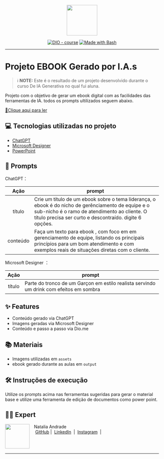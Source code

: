 <p align="center">
    <img width="100" src=".github/assets/banner.png">
</p>


<p align="center">
<a href="https://dio.me/"><img src="https://img.shields.io/badge/DIO-Course-28DA77?logo=youtube" alt="DIO - course"></a>
<a href="https://www.gnu.org/software/bash/" title="Go to Bash homepage"><img src="https://img.shields.io/badge/Prompt-Project-blue?logo=gnu-bash&amp;logoColor=white" alt="Made with Bash"></a></p>

-------

# Projeto EBOOK Gerado por I.A.s


 > ℹ️ **NOTE:** Este é o resultado de um projeto desenvolvido durante o curso De IA Generativa no qual fui aluna.

Projeto com o objetivo de gerar um ebook digital com as facilidades das ferramentas de IA. todos os prompts
ultilizados seguem abaixo.

<a href="https://github.com/natandrade25/ebook-with-IA/blob/main/output/ebook%20lideranca%20descomplicada.pdf"> 📕Clique aqui para ler</a>

## 💻 Tecnologias utilizadas no projeto

- [ChatGPT](https://chat.openai.com/) 
- [Microsoft Designer](https://designer.microsoft.com/image-creator?scenario=texttoimage/)
- [PowerPoint](https://www.microsoft.com/en/microsoft-365/powerpoint)

## 🧠 Prompts


ChatGPT：

|   Ação   | prompt                                                                                                                                                                                                                                                                         |
| :------: | ------------------------------------------------------------------------------------------------------------------------------------------------------------------------------------------------------------------------------------------------------------------------------ |
|  título  | Crie um título de um ebook sobre o tema  liderança, o ebook é do nicho de gerênciamento de equipe e o sub-nicho é o ramo de atendimento ao cliente. O título precisa ser curto e descontraído. digite 6 opções.                                                        |
| conteúdo | Faça um texto para ebook , com foco em  em gerenciamento de equipe, listando os principais princípios para um bom atendimento e com exemplos reais de situações diretas com o cliente.  |


Microsoft Designer ：

|  Ação  | prompt                                                                                 |
| :----: | -------------------------------------------------------------------------------------- |
| título | Parte do tronco de um Garçon em estilo realista servindo um drink com efeitos em sombra |

## ✨ Features

- Conteúdo gerado via ChatGPT
- Imagens geradas via Microsoft Designer 
- Conteúdo e passo a passo via Dio.me

## 📚 Materiais

- Imagens utilizadas em `assets`
- ebook gerado durante as aulas em `output`

## 🛠️ Instruções de execução

Utilize os prompts acima nas ferramentas sugeridas para gerar o material base e utilize uma ferramenta de edição de documentos como power point.

## 👨‍💻 Expert 

<p>
    <img 
      align=left 
      margin=10 
      width=80 
      src="https://avatars.githubusercontent.com/u/192154114?s=400&u=2499662b185e435b41907217ddee6f2e1c3da830&v=4"
    />
    <p>&nbsp&nbsp&nbspNatalia Andrade<br>
    &nbsp&nbsp&nbsp
    <a href="https://github.com/natandrade25">
    GitHub</a>&nbsp;|&nbsp;
    <a href="https://www.linkedin.com/in/natalia-andrade-33776030a/">LinkedIn</a>
&nbsp;|&nbsp;
    <a href="https://www.instagram.com/natandrade25/">
    Instagram</a>
&nbsp;|&nbsp;</p>
</p>
<br/><br/>
<p>

---
